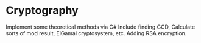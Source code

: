 # Cryptography
Implement some theoretical methods via C#
Include finding GCD, Calculate sorts of mod result, ElGamal cryptosystem, etc.
Adding RSA encryption.
